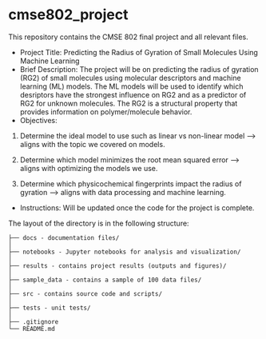 # cmse802_project
This repository contains the CMSE 802 final project and all relevant files.

* Project Title: Predicting the Radius of Gyration of Small Molecules Using Machine Learning
* Brief Description: The project will be on predicting the radius of gyration (RG2) of small molecules using molecular descriptors and machine learning (ML)  models. The ML models will be used to identify which desriptors have the strongest influence on RG2 and as a predictor of RG2 for unknown molecules. The RG2 is a structural property that provides information on polymer/molecule behavior. 
* Objectives:
1. Determine the ideal model to use such as linear vs non-linear model --> aligns with the topic we covered on models.

2. Determine which model minimizes the root mean squared error --> aligns with optimizing the models we use.

3. Determine which physicochemical fingerprints impact the radius of gyration --> aligns with data processing and machine learning. 
* Instructions: Will be updated once the code for the project is complete.


The layout of the directory is in the following structure:

```
├── docs - documentation files/
│
├── notebooks - Jupyter notebooks for analysis and visualization/
│
├── results - contains project results (outputs and figures)/
│
├── sample_data - contains a sample of 100 data files/
│
├── src - contains source code and scripts/
│
├── tests - unit tests/
│
├── .gitignore
└── README.md
```